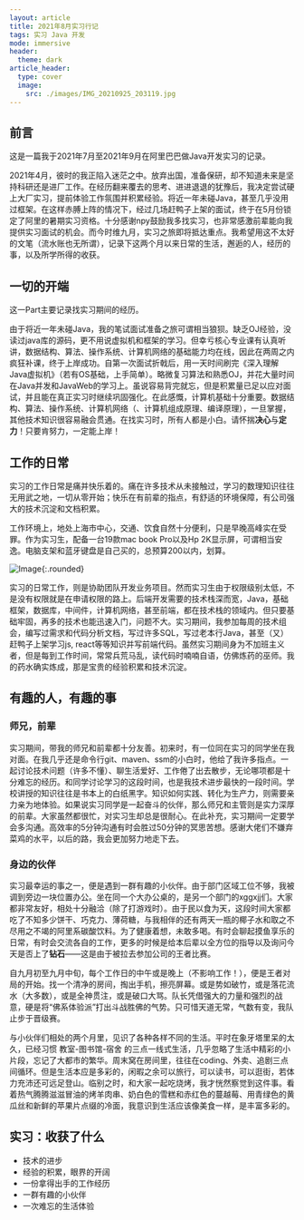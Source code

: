 ```yaml
---
layout: article
title: 2021年8月实习行记
tags: 实习 Java 开发
mode: immersive
header:
  theme: dark
article_header:
  type: cover
  image:
    src: ./images/IMG_20210925_203119.jpg
---
```


## 前言

这是一篇我于2021年7月至2021年9月在阿里巴巴做Java开发实习的记录。

2021年4月，彼时的我正陷入迷茫之中。放弃出国，准备保研，却不知道未来是坚持科研还是进厂工作。在经历翻来覆去的思考、进进退退的犹豫后，我决定尝试硬上大厂实习，提前体验工作氛围并积累经验。将近一年未碰Java，甚至几乎没用过框架。在这样赤膊上阵的情况下，经过几场赶鸭子上架的面试，终于在5月份锁定了阿里的暑期实习资格。十分感谢npy鼓励我多找实习，也非常感激前辈能向我提供实习面试的机会。而今时维九月，实习之旅即将抵达重点。我希望用这不太好的文笔（流水账也无所谓），记录下这两个月以来日常的生活，邂逅的人，经历的事，以及所学所得的收获。


## 一切的开端
这一Part主要记录找实习期间的经历。

由于将近一年未碰Java，我的笔试面试准备之旅可谓相当狼狈。缺乏OJ经验，没读过java库的源码，更不用说虚拟机和框架的学习。但幸亏核心专业课有认真听讲，数据结构、算法、操作系统、计算机网络的基础能力均在线，因此在两周之内疯狂补课，终于上岸成功。自第一次面试折戟后，用一天时间刷完《深入理解Java虚拟机》（若有OS基础，上手简单）。略微复习算法和熟悉OJ，并花大量时间在Java并发和JavaWeb的学习上。虽说容易背完就忘，但是积累量已足以应对面试，并且能在真正实习时继续巩固强化。在此感慨，计算机基础十分重要。数据结构、算法、操作系统、计算机网络（、计算机组成原理、编译原理），一旦掌握，其他技术知识很容易融会贯通。在找实习时，所有人都是小白。请怀揣**决心**与**定力**！只要肯努力，一定能上岸！

## 工作的日常
实习的工作日常是痛并快乐着的。痛在许多技术从未接触过，学习的数理知识往往无用武之地，一切从零开始；快乐在有前辈的指点，有舒适的环境保障，有公司强大的技术沉淀和文档积累。

工作环境上，地处上海市中心，交通、饮食自然十分便利，只是早晚高峰实在受罪。作为实习生，配备一台19款mac book Pro以及Hp 2K显示屏，可谓相当安逸。电脑支架和蓝牙键盘是自己买的，总预算200以内，划算。

![Image](../../../images/IMG_20210809_091606_edit_932701128736847.jpg){:.rounded}

实习的日常工作，则是协助团队开发业务项目。然而实习生由于权限级别太低，不是没有权限就是在申请权限的路上。后端开发需要的技术栈深而宽，Java，基础框架，数据库，中间件，计算机网络，甚至前端，都在技术栈的领域内。但只要基础牢固，再多的技术也能迅速入门，问题不大。实习期间，我参加每周的技术组会，编写过需求和代码分析文档，写过许多SQL，写过老本行Java，甚至（又）赶鸭子上架学习js, react等等知识并写前端代码。虽然实习期间身为不加班主义者，但是每到工作时间，常常兵荒马乱，读代码时喃喃自语，仿佛炼药的巫师。我的药水确实炼成，那是宝贵的经验积累和技术沉淀。

## 有趣的人，有趣的事
### 师兄，前辈
实习期间，带我的师兄和前辈都十分友善。初来时，有一位同在实习的同学坐在我对面。在我几乎还是命令行git、maven、ssm的小白时，他给了我许多指点。一起讨论技术问题（许多不懂）、聊生活爱好、工作倦了出去散步，无论哪项都是十分难忘的经历。和同学讨论学习的这段时间，也是我技术进步最快的一段时间。学校讲授的知识往往是书本上的白纸黑字。知识如何实践、转化为生产力，则需要亲力亲为地体验。如果说实习同学是一起奋斗的伙伴，那么师兄和主管则是实力深厚的前辈。大家虽然都很忙，对实习生却总是很耐心。在此补充，实习期间一定要学会多沟通。高效率的5分钟沟通有时会胜过50分钟的冥思苦想。感谢大佬们不嫌弃菜鸡的水平，以后的路，我会更加努力地走下去。


### 身边的伙伴
实习最幸运的事之一，便是遇到一群有趣的小伙伴。由于部门区域工位不够，我被调到旁边一块位置办公。坐在同一个大办公桌的，是另一个部门的xggxjj们。大家都非常友好，相处十分融洽（除了打游戏时）。由于民以食为天，这段时间大家都吃了不知多少饼干、巧克力、薄荷糖，与我相伴的还有两天一瓶的椰子水和取之不尽用之不竭的阿里系碳酸饮料。为了健康着想，未敢多喝。有时会聊起摸鱼享乐的日常，有时会交流各自的工作，更多的时候是给本后辈以全方位的指导以及询问今天是否上了**钻石**——这是由于被拉去参加公司的王者比赛。

自九月初至九月中旬，每个工作日的中午或是晚上（不影响工作！），便是王者对局的开始。找一个清净的房间，掏出手机，擦亮屏幕。或是势如破竹，或是落花流水（大多数），或是全神贯注，或是破口大骂。队长凭借强大的力量和强烈的战意，硬是将“佛系体验派”打出斗战胜佛的气势。只可惜天道无常，气数有变，我队止步于晋级赛。

与小伙伴们相处的两个月里，见识了各种各样不同的生活。平时在象牙塔里呆的太久，已经习惯 教室-图书馆-宿舍 的三点一线式生活，几乎忽略了生活中精彩的小片段，忘记了大都市的繁华。周末窝在房间里，往往在coding、外卖、追剧三点间循环。但是生活本应是多彩的，闲暇之余可以旅行，可以读书，可以逛街，若体力充沛还可远足登山。临别之时，和大家一起吃烧烤，我才恍然察觉到这件事。看着热气腾腾滋滋冒油的烤羊肉串、奶白色的雪糕和赤红色的蔓越莓、用青绿色的黄瓜丝和新鲜的苹果片点缀的冷面，我意识到生活应该像美食一样，是丰富多彩的。


## 实习：收获了什么
- 技术的进步
- 经验的积累，眼界的开阔
- 一份拿得出手的工作经历
- 一群有趣的小伙伴
- 一次难忘的生活体验

<!--more-->

<section class="post-full-comments">
    <link rel="stylesheet" href="https://cdn.jsdelivr.net/npm/gitalk@1/dist/gitalk.css">
    <script src="https://cdn.jsdelivr.net/npm/gitalk@1/dist/gitalk.min.js"></script>
    <div id="gitalk-container"></div>
    <script>
        var gitalk = new Gitalk({
            clientID: 'e1bbf465a324641f76ce',
            clientSecret: 'f73c0bc3c19755d1c0d886c0d8791cad24509c9a',
            repo: 'LiJT-Daily-Comments',
            owner: 'CSLiJT',
            admin: ['CSLiJT'], //这里可以填写具有写权限的用户名列表，用来初始化Issues的
            id: '2021-09-25-intern',
            distractionFreeMode: false // Facebook-like distraction free mode
        });
        gitalk.render('gitalk-container');
    </script>
</section>
